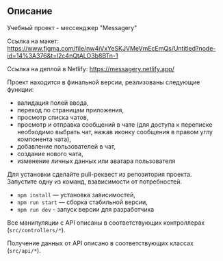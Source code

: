 ## Описание

Учебный проект - мессенджер "Messagery" 

Ссылка на макет: https://www.figma.com/file/nw4iVxYeSKJVMeVmEcEmQs/Untitled?node-id=14%3A376&t=l2c4nQtALO3b8BTn-1

Ссылка на деплой в Netlify: https://messagery.netlify.app/

Проект находится в финальной версии, реализованы следующие функции:
- валидация полей ввода,
- переход по страницам приложения,
- просмотр списка чатов,
- просмотр и отправкa сообщений в чате (для доступа к переписке необходимо выбрать чат, нажав иконку сообщения в правом углу компонента чата),
- добавление пользователей в чат,
- создание нового чата,
- изменение личных данных или аватара пользователя

Для установки сделайте pull-реквест из репозитория проекта. Запустите одну из команд, взависимости от потребностей.

- `npm install` — установка зависимостей,
- `npm run start` — сборка стабильной версии,
- `npm run dev` - запуск версии для разработчика

Все манипуляции с API описаны в соответствующих контроллерах (`src/controllers/*`).

Получение данных от API описано в соответствующих классах (`src/api/*`).


